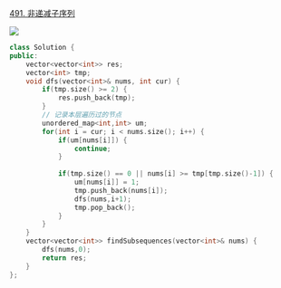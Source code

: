 [491. 非递减子序列](https://leetcode.cn/problems/non-decreasing-subsequences/)

![](https://blog-img-zbt.oss-cn-beijing.aliyuncs.com/picture/wuyang/202312211418523.png)

```c++
class Solution {
public:
    vector<vector<int>> res;
    vector<int> tmp;
    void dfs(vector<int>& nums, int cur) {
        if(tmp.size() >= 2) {
            res.push_back(tmp);
        }
        // 记录本层遍历过的节点
        unordered_map<int,int> um;
        for(int i = cur; i < nums.size(); i++) {
            if(um[nums[i]]) {
                continue;
            }
            
            if(tmp.size() == 0 || nums[i] >= tmp[tmp.size()-1]) {
                um[nums[i]] = 1;    
                tmp.push_back(nums[i]);
                dfs(nums,i+1);
                tmp.pop_back();
            }
        }
    }
    vector<vector<int>> findSubsequences(vector<int>& nums) {
        dfs(nums,0);
        return res;
    }
};
```


